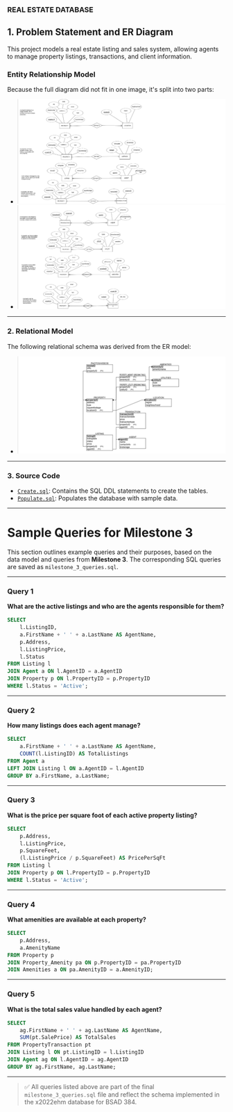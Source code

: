 ### REAL ESTATE DATABASE

## 1. Problem Statement and ER Diagram

This project models a real estate listing and sales system, allowing agents to manage property listings, transactions, and client information.

### Entity Relationship Model 
Because the full diagram did not fit in one image, it's split into two parts:
- ![ER Diagram A](./diagrams/ERModelA.png)
- ![ER Diagram B](./diagrams/ERModelB.png)

---

### 2. Relational Model

The following relational schema was derived from the ER model:

- ![Relational Schema](./diagrams/RelationalSchema.png)

---

### 3. Source Code

- [`Create.sql`](./create.sql): Contains the SQL DDL statements to create the tables.
- [`Populate.sql`](./populate.sql): Populates the database with sample data.

---

# Sample Queries for Milestone 3

This section outlines example queries and their purposes, based on the data model and queries from **Milestone 3**. The corresponding SQL queries are saved as `milestone_3_queries.sql`.

---

### **Query 1**
**What are the active listings and who are the agents responsible for them?**
```sql
SELECT
    l.ListingID,
    a.FirstName + ' ' + a.LastName AS AgentName,
    p.Address,
    l.ListingPrice,
    l.Status
FROM Listing l
JOIN Agent a ON l.AgentID = a.AgentID
JOIN Property p ON l.PropertyID = p.PropertyID
WHERE l.Status = 'Active';
```

---

### **Query 2**
**How many listings does each agent manage?**
```sql
SELECT
    a.FirstName + ' ' + a.LastName AS AgentName,
    COUNT(l.ListingID) AS TotalListings
FROM Agent a
LEFT JOIN Listing l ON a.AgentID = l.AgentID
GROUP BY a.FirstName, a.LastName;
```

---

### **Query 3**
**What is the price per square foot of each active property listing?**
```sql
SELECT
    p.Address,
    l.ListingPrice,
    p.SquareFeet,
    (l.ListingPrice / p.SquareFeet) AS PricePerSqFt
FROM Listing l
JOIN Property p ON l.PropertyID = p.PropertyID
WHERE l.Status = 'Active';
```

---

### **Query 4**
**What amenities are available at each property?**
```sql
SELECT
    p.Address,
    a.AmenityName
FROM Property p
JOIN Property_Amenity pa ON p.PropertyID = pa.PropertyID
JOIN Amenities a ON pa.AmenityID = a.AmenityID;
```

---

### **Query 5**
**What is the total sales value handled by each agent?**
```sql
SELECT
    ag.FirstName + ' ' + ag.LastName AS AgentName,
    SUM(pt.SalePrice) AS TotalSales
FROM PropertyTransaction pt
JOIN Listing l ON pt.ListingID = l.ListingID
JOIN Agent ag ON l.AgentID = ag.AgentID
GROUP BY ag.FirstName, ag.LastName;
```

---

> ✅ All queries listed above are part of the final `milestone_3_queries.sql` file and reflect the schema implemented in the x2022ehm database for BSAD 384.

